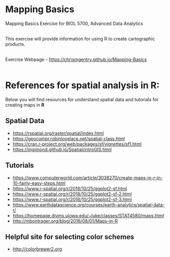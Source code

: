 # Mapping Basics

Mapping Basics Exercise for BIOL 5700, Advanced Data Analytics<br></br>

This exercise will provide information for using R to create cartographic products. <br></br>

Exercise Webpage - https://chrismgentry.github.io/Mapping-Basics <br></br>

# References for spatial analysis in R:
Below you will find resources for understand spatial data and tutorials for creating maps in **R**

## Spatial Data
- https://rspatial.org/raster/spatial/index.html
- https://geocompr.robinlovelace.net/spatial-class.html
- https://cran.r-project.org/web/packages/sf/vignettes/sf1.html
- https://mgimond.github.io/Spatial/introGIS.html

## Tutorials
- https://www.computerworld.com/article/3038270/create-maps-in-r-in-10-fairly-easy-steps.html
- https://www.r-spatial.org/r/2018/10/25/ggplot2-sf.html
- https://www.r-spatial.org/r/2018/10/25/ggplot2-sf-2.html
- https://www.r-spatial.org/r/2018/10/25/ggplot2-sf-3.html
- https://www.earthdatascience.org/courses/earth-analytics/spatial-data-r/
- https://homepage.divms.uiowa.edu/~luke/classes/STAT4580/maps.html
- http://mbontrager.org/blog/2016/08/01/Maps-in-R

## Helpful site for selecting color schemes
- http://colorbrewer2.org